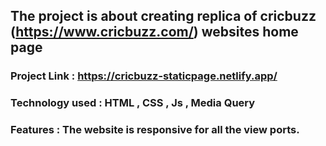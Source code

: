 ## The project is about creating replica of cricbuzz (https://www.cricbuzz.com/) websites home page 
### Project Link : https://cricbuzz-staticpage.netlify.app/
### Technology used : HTML , CSS , Js , Media Query
### Features : The website is responsive for all the view ports.
